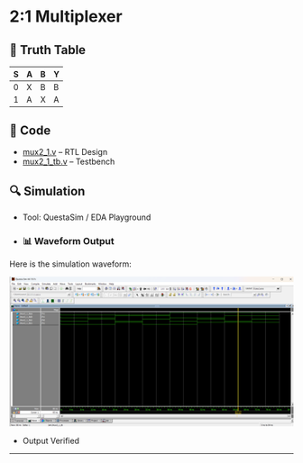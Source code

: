 # 2:1 Multiplexer  

## 📘 Truth Table
| S | A | B | Y |
|---|---|---|---|
| 0 | X | B | B |
| 1 | A | X | A |

## 📝 Code
- [mux2_1.v](mux2_1.v) – RTL Design  
- [mux2_1_tb.v](mux2_1_tb.v) – Testbench  

## 🔍 Simulation
- Tool: QuestaSim / EDA Playground  
- ### 📊 Waveform Output
Here is the simulation waveform:  

![Waveform](mux2_1_waveform.png)

- Output Verified

---

